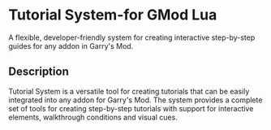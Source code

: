 # Tutorial System-for GMod Lua

A flexible, developer-friendly system for creating interactive step-by-step guides for any addon in Garry's Mod.

## Description

Tutorial System is a versatile tool for creating tutorials that can be easily integrated into any addon for Garry's Mod. The system provides a complete set of tools for creating step-by-step tutorials with support for interactive elements, walkthrough conditions and visual cues.
